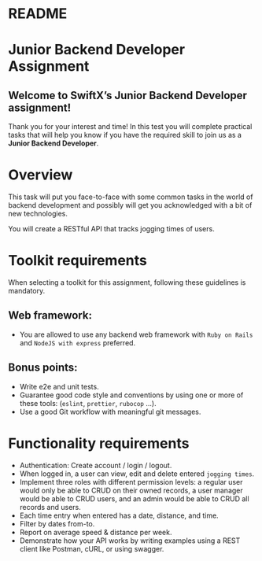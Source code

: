# README
# Junior Backend Developer Assignment

## **Welcome to SwiftX’s Junior Backend** Developer **assignment!**

Thank you for your interest and time! In this test you will complete practical tasks that will help you know if you have the required skill to join us as a **Junior Backend Developer**.

# Overview

This task will put you face-to-face with some common tasks in the world of backend development and possibly will get you acknowledged with a bit of new technologies.

You will create a RESTful API that tracks jogging times of users.

# Toolkit requirements

When selecting a toolkit for this assignment, following these guidelines is mandatory.

## Web framework:

- You are allowed to use any backend web framework with `Ruby on Rails` and `NodeJS with express` preferred.

## Bonus points:

- Write e2e and unit tests.
- Guarantee good code style and conventions by using one or more of these tools:  (`eslint`, `prettier`, `rubocop` ...).
- Use a good Git workflow with meaningful git messages.

# Functionality requirements

- Authentication: Create account / login / logout.
- When logged in, a user can view, edit and delete entered `jogging times`.
- Implement three roles with different permission levels: a regular user would only be able to CRUD on their owned records, a user manager would be able to CRUD users, and an admin would be able to CRUD all records and users.
- Each time entry when entered has a date, distance, and time.
- Filter by dates from-to.
- Report on average speed & distance per week.
- Demonstrate how your API works by writing examples using a REST client like Postman, cURL, or using swagger.

#
